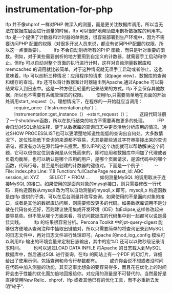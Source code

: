 # instrumentation-for-php
Ifp 并不像xhprof 一样对PHP 做深入的测量，而是更关注数据库调用。所以当无法在数据库层面进行测量的时候，Ifp 可以很好地帮助应用剖析数据库的利用率。Ifp 是一个提供了计数器和计时器的单例类，很容易部署到生产环境中，因为不需要访问PHP 配置的权限（对很多开发人员来说，都没有访问PHP配置的权限，所以这一点很重要）。  　　Ifp 不会自动剖析所有的PHP 函数，而只是针对重要的函数。例如，对于某些需要剖析的地方要用到自定义的计数器，就需要手工启动和停止。但Ifp 可以自动对整个页面的执行进行计时，这样对自动测量数据库和memcached 的调用就比较简单，对于这种情况就无须手工启动或者停止。这也意味着，Ifp 可以剖析三种情况：应用程序的请求（如page view）、数据库的查询和缓存的查询。Ifp 还可以将计数器和计时器输出到Apache,通过Apache 可以将结果写入到日志中。这是一种方便且轻量的记录结果的方式。Ifp 不会保存其他数据，所以也不需要有系统管理员的权限。  　　使用Ifp,只需要简单地在页面的开始处调用start_request（）。理想情况下，在程序的一开始就应当调用：  　　require_once（'Instrumentation.php'）；  　　Instrumentation::get_instance（）->start_request（）；  　　这段代码注册了一个shutdown函数，所以在执行结束的地方不需要再做更多的处理。  　　IFP会自动对SQL添加注释，便于从数据库的查询日志中更灵活地分析应用的情况，通过SHOW PROCESSLIST也可以更清楚地知道性能低的查询出自何处。大多数情况下，定位性能低下查询的来源都不容易，尤其是那些通过字符串拼接出来的查询语句，都没有办法在源代码中去搜索。那么IFP的这个功能就可以帮助解决这个问题，它可以很快定位到查询是从何处而来的，即时应用和数据库中间加了代理或者负载均衡层，也可以确认是哪个应用的用户，是哪个页面请求，是源代码中的哪个函数，代码行号，甚至是所创建的计数器的键值对。下面是一个例子：  　　-- File: index.php Line: 118 Function: fullCachePage request_id: ABC session_id: XYZ  　　SELECT * FROM …  　　如何测量MySQL 的调用取决于连接MySQL 的接口。如果使用的是面向对象的mysqli接口，则只需要修改一行代码：将构造函数从mysqli 改为可以自动测量的mysqli_x 即可。mysqli_x 构造函数是由Ifp 提供的子类，可以在后台测量并改写查询。如果使用的不是面向对象的接口，或者是其他的数据库访问层，则需要修改更多的代码。如果数据库调用不是分散在代码各处还好，否则建议使用集成开发环境（IDE）如Eclipse,这样修改起来要容易些。但不管从哪个方面来看，将访问数据库的代码集中到一起都可以说是最佳实践。  　　Ifp 的结果很容易分析。Percona Toolkit 中的pt-query-digest 能够很方便地从查询注释中抽取出键值对，所以只需要简单的将查询记录到MySQL 的日志文件中，再对日志文件进行处理即可。Apache 的mod_log_config 模块可以利用Ifp 输出的环境变量来定制日志输出，其中的宏%D 还可以以微秒级记录请求时间。  　　也可以通过LOAD DATA INFILE 将Apache 的日志载入到MySQL 数据库中，然后通过SQL 进行查询。在Ifp 的网站上有一个PDF 的幻灯片，详细给出了使用示例，包括查询和命令行参数都有。  　　或许你会说不想或者没时间在代码中加入测量的功能，其实这事比想象的要容易得多，而且花在优化上的时间将会由于性能的优化而加倍地回报给你。对应用的测量是不可替代的。当然最好是直接使用New Relic、xhprof、Ifp 或者其他已有的优化工具，而不必重新去发明"轮子".
